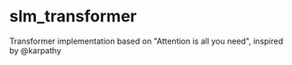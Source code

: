 # slm_transformer
Transformer implementation based on "Attention is all you need", inspired by @karpathy
